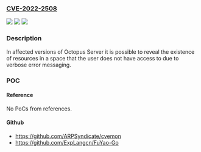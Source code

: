 ### [CVE-2022-2508](https://cve.mitre.org/cgi-bin/cvename.cgi?name=CVE-2022-2508)
![](https://img.shields.io/static/v1?label=Product&message=Octopus%20Server&color=blue)
![](https://img.shields.io/static/v1?label=Version&message=n%2Fa&color=blue)
![](https://img.shields.io/static/v1?label=Vulnerability&message=Information%20Exposure&color=brighgreen)

### Description

In affected versions of Octopus Server it is possible to reveal the existence of resources in a space that the user does not have access to due to verbose error messaging.

### POC

#### Reference
No PoCs from references.

#### Github
- https://github.com/ARPSyndicate/cvemon
- https://github.com/ExpLangcn/FuYao-Go


